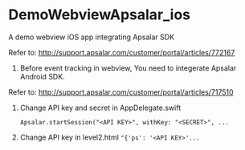 DemoWebviewApsalar_ios
======================

A demo webview iOS app integrating Apsalar SDK

Refer to:
http://support.apsalar.com/customer/portal/articles/772167

1. Before event tracking in webview, You need to integerate Apsalar Android SDK.

 Refer to:
 http://support.apsalar.com/customer/portal/articles/717510

1. Change API key and secret in AppDelegate.swift

	```Apsalar.startSession("<API KEY>", withKey: "<SECRET>", ...```

1. Change API key in level2.html
	```"{'ps': '<API KEY>'...```
